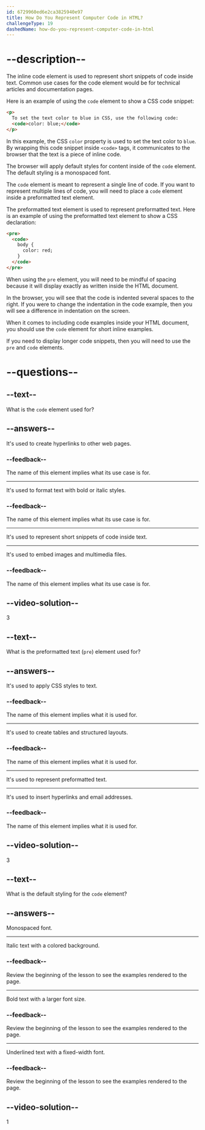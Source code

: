 ```yaml
---
id: 6729960ed6e2ca3825940e97
title: How Do You Represent Computer Code in HTML?
challengeType: 19
dashedName: how-do-you-represent-computer-code-in-html
---
```


# --description--

The inline code element is used to represent short snippets of code inside text. Common use cases for the code element would be for technical articles and documentation pages.

Here is an example of using the `code` element to show a CSS code snippet:

```html
<p>
  To set the text color to blue in CSS, use the following code:
  <code>color: blue;</code>
</p>
```

In this example, the CSS `color` property is used to set the text color to `blue`. By wrapping this code snippet inside `<code>` tags, it communicates to the browser that the text is a piece of inline code.

The browser will apply default styles for content inside of the `code` element. The default styling is a monospaced font.

The `code` element is meant to represent a single line of code. If you want to represent multiple lines of code, you will need to place a `code` element inside a preformatted text element.

The preformatted text element is used to represent preformatted text. Here is an example of using the preformatted text element to show a CSS declaration:

```html
<pre>
  <code>
    body {
      color: red;
    }
  </code>
</pre>
```

When using the `pre` element, you will need to be mindful of spacing because it will display exactly as written inside the HTML document.

In the browser, you will see that the code is indented several spaces to the right. If you were to change the indentation in the code example, then you will see a difference in indentation on the screen.

When it comes to including code examples inside your HTML document, you should use the `code` element for short inline examples. 

If you need to display longer code snippets, then you will need to use the `pre` and `code` elements.

# --questions--

## --text--

What is the `code` element used for?

## --answers--

It's used to create hyperlinks to other web pages.

### --feedback--

The name of this element implies what its use case is for.

---

It's used to format text with bold or italic styles.

### --feedback--

The name of this element implies what its use case is for.

---

It's used to represent short snippets of code inside text.

---

It's used to embed images and multimedia files.

### --feedback--

The name of this element implies what its use case is for.

## --video-solution--

3

## --text--

What is the preformatted text (`pre`) element used for?

## --answers--

It's used to apply CSS styles to text.

### --feedback--

The name of this element implies what it is used for.

---

It's used to create tables and structured layouts.

### --feedback--

The name of this element implies what it is used for.

---

It's used to represent preformatted text.

---

It's used to insert hyperlinks and email addresses.

### --feedback--

The name of this element implies what it is used for.

## --video-solution--

3

## --text--

What is the default styling for the `code` element?

## --answers--

Monospaced font.

---

Italic text with a colored background.

### --feedback--

Review the beginning of the lesson to see the examples rendered to the page.

---

Bold text with a larger font size.

### --feedback--

Review the beginning of the lesson to see the examples rendered to the page.

---

Underlined text with a fixed-width font.

### --feedback--

Review the beginning of the lesson to see the examples rendered to the page.

## --video-solution--

1
